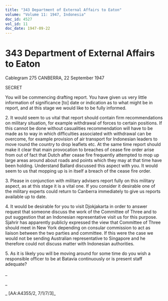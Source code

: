 ```yaml
---
title: "343 Department of External Affairs to Eaton"
volume: "Volume 11: 1947, Indonesia"
doc_id: 4527
vol_id: 11
doc_date: 1947-09-22
---
```


# 343 Department of External Affairs to Eaton

Cablegram 275 CANBERRA, 22 September 1947

SECRET

You will be commencing drafting report. You have given us very little information of significance [to] date or indication as to what might be in report, and at this stage we would like to be fully informed.

2\. It would seem to us vital that report should contain firm recommendations on military situation, for example withdrawal of forces to certain positions. If this cannot be done without casualities recommendation will have to be made as to way in which difficulties associated with withdrawal can be overcome, for example provision of air transport for Indonesian leaders to move round the country to drop leaflets etc. At the same time report should make it clear that main provocation to breaches of cease fire order arise from out of fact that Dutch after cease fire frequently attempted to mop up large areas around about roads and points which they may at that time have been holding. Understand Ballard discussed this aspect with you. It would seem to us that mopping up is in itself a breach of the cease fire order.

3\. Please in conjunction with military advisers report fully on this military aspect, as at this stage it is a vital one. If you consider it desirable one of the military experts could return to Canberra immediately to give us reports available up to date.

4\. It would be desirable for you to visit Djokjakarta in order to answer request that someone discuss the work of the Committee of Three and to put suggestion that an Indonesian representative visit us for this purpose. Sjahrir has apparently publicly expressed the view that Committee of Three should meet in New York depending on consular commission to act as liaison between the two parties and committee. If this were the case we would not be sending Australian representative to Singapore and he therefore could not discuss matter with Indonesian authorities.

5\. As it is likely you will be moving around for some time do you wish a responsible officer to be at Batavia continuously or is present staff adequate?

_

_

_ [AA:A4355/2, 7/1/7/3]_
